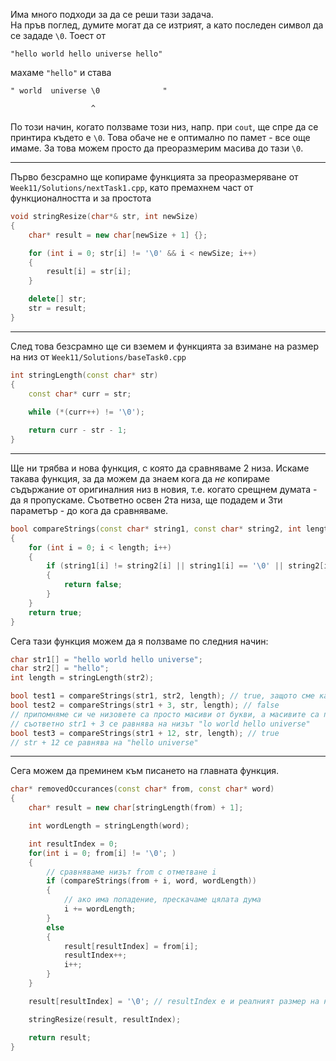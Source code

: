 Има много подходи за да се реши тази задача.   
На пръв поглед, думите могат да се изтрият, а като последен символ да се зададе `\0`. Тоест от  
```
"hello world hello universe hello"
```
махаме `"hello"` и става  
```
" world  universe \0              "

                  ^
```

По този начин, когато ползваме този низ, напр. при `cout`, ще спре да се принтира където е `\0`. Това обаче не е оптимално по памет - все още имаме. За това можем просто да преоразмерим масива до тази `\0`.

---

Първо безсрамно ще копираме функцията за преоразмеряване от `Week11/Solutions/nextTask1.cpp`, като премахнем част от функционалността и за простота

```cpp
void stringResize(char*& str, int newSize)
{
    char* result = new char[newSize + 1] {};

    for (int i = 0; str[i] != '\0' && i < newSize; i++)
    {
        result[i] = str[i];
    }

    delete[] str;
    str = result;
}
```

---

След това безсрамно ще си вземем и функцията за взимане на размер на низ от `Week11/Solutions/baseTask0.cpp`

```cpp
int stringLength(const char* str)
{
    const char* curr = str;
    
    while (*(curr++) != '\0');

    return curr - str - 1;
}
```

---

Ще ни трябва и нова функция, с която да сравняваме 2 низа. Искаме такава функция, за да можем да знаем кога да *не* копираме съдържание от оригиналния низ в новия, т.е. когато срещнем думата - да я пропускаме. Съответно освен 2та низа, ще подадем и 3ти параметър - до кога да сравняваме.

```cpp
bool compareStrings(const char* string1, const char* string2, int length)
{
    for (int i = 0; i < length; i++)
    {
        if (string1[i] != string2[i] || string1[i] == '\0' || string2[i] == '\0') 
        {
            return false;
        }
    }
    return true;
}
```

Сега тази функция можем да я ползваме по следния начин:
```cpp
char str1[] = "hello world hello universe";
char str2[] = "hello"; 
int length = stringLength(str2);

bool test1 = compareStrings(str1, str2, length); // true, защото сме казали да се гледат само следващите length (5) букви, тук в случая съвпадат
bool test2 = compareStrings(str1 + 3, str, length); // false
// припомняме си че низовете са просто масиви от букви, а масивите са просто указатели към първия елемент
// съответно str1 + 3 се равнява на низът "lo world hello universe"
bool test3 = compareStrings(str1 + 12, str, length); // true
// str + 12 се равнява на "hello universe"
```
---

Сега можем да преминем към писането на главната функция.   

```cpp
char* removedOccurances(const char* from, const char* word)
{
    char* result = new char[stringLength(from) + 1];

    int wordLength = stringLength(word);

    int resultIndex = 0;
    for(int i = 0; from[i] != '\0'; )
    {
        // сравняваме низът from с отметване i
        if (compareStrings(from + i, word, wordLength))
        {
            // ако има попадение, прескачаме цялата дума
            i += wordLength;
        }
        else
        {
            result[resultIndex] = from[i];
            resultIndex++;
            i++;
        }
    }

    result[resultIndex] = '\0'; // resultIndex е и реалният размер на новия низ, тоест колко букви има, освен \0

    stringResize(result, resultIndex);

    return result;
}
```